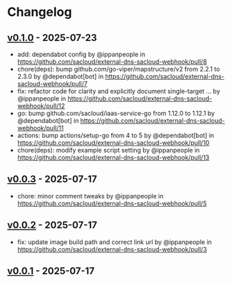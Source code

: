 # Changelog

## [v0.1.0](https://github.com/sacloud/external-dns-sacloud-webhook/compare/v0.0.3...v0.1.0) - 2025-07-23
- add: dependabot config by @ippanpeople in https://github.com/sacloud/external-dns-sacloud-webhook/pull/8
- chore(deps): bump github.com/go-viper/mapstructure/v2 from 2.2.1 to 2.3.0 by @dependabot[bot] in https://github.com/sacloud/external-dns-sacloud-webhook/pull/7
- fix: refactor code for clarity and explicitly document single-target … by @ippanpeople in https://github.com/sacloud/external-dns-sacloud-webhook/pull/12
- go: bump github.com/sacloud/iaas-service-go from 1.12.0 to 1.12.1 by @dependabot[bot] in https://github.com/sacloud/external-dns-sacloud-webhook/pull/11
- actions: bump actions/setup-go from 4 to 5 by @dependabot[bot] in https://github.com/sacloud/external-dns-sacloud-webhook/pull/10
- chore(deps): modify example script setting by @ippanpeople in https://github.com/sacloud/external-dns-sacloud-webhook/pull/13

## [v0.0.3](https://github.com/sacloud/external-dns-sacloud-webhook/compare/v0.0.2...v0.0.3) - 2025-07-17
- chore: minor comment tweaks by @ippanpeople in https://github.com/sacloud/external-dns-sacloud-webhook/pull/5

## [v0.0.2](https://github.com/sacloud/external-dns-sacloud-webhook/compare/v0.0.1...v0.0.2) - 2025-07-17
- fix: update image build path and correct link url by @ippanpeople in https://github.com/sacloud/external-dns-sacloud-webhook/pull/3

## [v0.0.1](https://github.com/sacloud/external-dns-sacloud-webhook/commits/v0.0.1) - 2025-07-17
